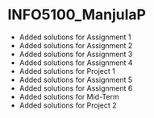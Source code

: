 # INFO5100_ManjulaP
* Added solutions for Assignment 1
* Added solutions for Assignment 2
* Added solutions for Assignment 3
* Added solutions for Assignment 4
* Added solutions for Project 1
* Added solutions for Assignment 5
* Added solutions for Assignment 6
* Added solutions for Mid-Term
* Added solutions for Project 2
